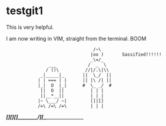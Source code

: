 # testgit1

This is very helpful.

I am now writing in VIM, straight from the terminal. BOOM


                                     /~\
                                    |oo )       Sassified!!!!!!
                                    _\=/_
                    ___            /  _  \
                   / ()\          //|/.\|\\
                 _|_____|_       ||  \_/  ||
                | | === | |      || |\ /| ||
                |_|  O  |_|      #  \_ _/  #
                 ||  O  ||          | | |
                 ||__*__||          | | |
                |~ \___/ ~|         []|[]
                /=\ /=\ /=\         | | |
________________[_]_[_]_[_]________/_]_[_\_________________________
